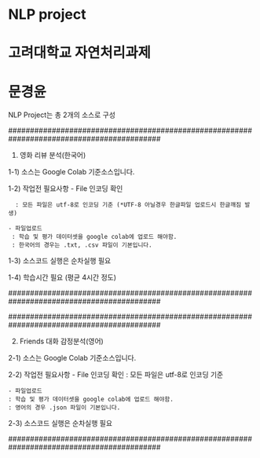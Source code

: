 # NLP project 
# 고려대학교 자연처리과제
# 문경윤


NLP Project는 총 2개의 소스로 구성

###########################################################################################
1. 영화 리뷰 분석(한국어)

  1-1) 소스는 Google Colab 기준소스입니다.
  
  1-2) 작업전 필요사항
    - File 인코딩 확인
    
      : 모든 파일은 utf-8로 인코딩 기준 (*UTF-8 아닐경우 한글파일 업로드시 한글깨짐 발생)
      
    - 파일업로드
     : 학습 및 평가 데이터셋을 google colab에 업로드 해야함.	  
     : 한국어의 경우는 .txt, .csv 파일이 기본입니다.
    
  1-3) 소스코드 실행은 순차실행 필요  
  
  1-4) 학습시간 필요 (평균 4시간 정도)

###########################################################################################  
 

###########################################################################################

2. Friends 대화 감정분석(영어)

  2-1) 소스는 Google Colab 기준소스입니다.
  
  2-2) 작업전 필요사항
    - File 인코딩 확인
      : 모든 파일은 utf-8로 인코딩 기준
      
    - 파일업로드
	: 학습 및 평가 데이터셋을 google colab에 업로드 해야함.
	: 영어의 경우 .json 파일이 기본입니다.
		
  2-3) 소스코드 실행은 순차실행 필요      

###########################################################################################
